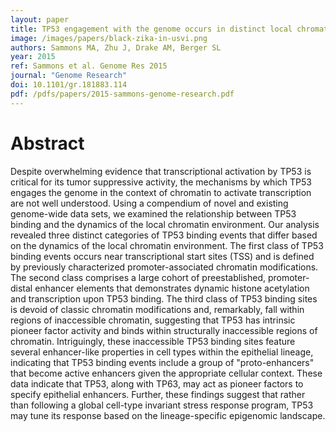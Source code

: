 ```yaml
---
layout: paper
title: TP53 engagement with the genome occurs in distinct local chromatin environments via pioneer factor activity
image: /images/papers/black-zika-in-usvi.png
authors: Sammons MA, Zhu J, Drake AM, Berger SL
year: 2015
ref: Sammons et al. Genome Res 2015
journal: "Genome Research"
doi: 10.1101/gr.181883.114
pdf: /pdfs/papers/2015-sammons-genome-research.pdf
---
```


# Abstract

Despite overwhelming evidence that transcriptional activation by TP53 is critical for its tumor suppressive activity, the mechanisms by which TP53 engages the genome in the context of chromatin to activate transcription are not well understood. Using a compendium of novel and existing genome-wide data sets, we examined the relationship between TP53 binding and the dynamics of the local chromatin environment. Our analysis revealed three distinct categories of TP53 binding events that differ based on the dynamics of the local chromatin environment. The first class of TP53 binding events occurs near transcriptional start sites (TSS) and is defined by previously characterized promoter-associated chromatin modifications. The second class comprises a large cohort of preestablished, promoter-distal enhancer elements that demonstrates dynamic histone acetylation and transcription upon TP53 binding. The third class of TP53 binding sites is devoid of classic chromatin modifications and, remarkably, fall within regions of inaccessible chromatin, suggesting that TP53 has intrinsic pioneer factor activity and binds within structurally inaccessible regions of chromatin. Intriguingly, these inaccessible TP53 binding sites feature several enhancer-like properties in cell types within the epithelial lineage, indicating that TP53 binding events include a group of "proto-enhancers" that become active enhancers given the appropriate cellular context. These data indicate that TP53, along with TP63, may act as pioneer factors to specify epithelial enhancers. Further, these findings suggest that rather than following a global cell-type invariant stress response program, TP53 may tune its response based on the lineage-specific epigenomic landscape.